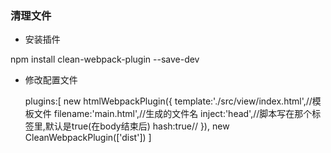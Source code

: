 ### 清理文件
* 安装插件

npm install clean-webpack-plugin --save-dev

* 修改配置文件

    plugins:[
    new htmlWebpackPlugin({
        template:'./src/view/index.html',//模板文件
        filename:'main.html',//生成的文件名
        inject:'head',//脚本写在那个标签里,默认是true(在body结束后)
        hash:true//
    }),
    new CleanWebpackPlugin(['dist'])
  ]

